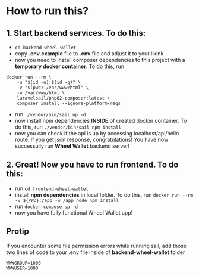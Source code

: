 # How to run this?
## 1. Start backend services. To do this:
- `cd backend-wheel-wallet`
- copy **.env.example** file to **.env** file and adjust it to your likink
- now you need to install composer dependencies to this project with a **temporary docker container**. To do this, run
```
docker run --rm \
    -u "$(id -u):$(id -g)" \
    -v "$(pwd):/var/www/html" \
    -w /var/www/html \
    laravelsail/php82-composer:latest \
    composer install --ignore-platform-reqs
```
- run `./vendor/bin/sail up -d`
- now install npm dependencies **INSIDE** of created docker container. To do this, run `./vendor/bin/sail npm install`
- now you can check if the api is up by accessing localhost/api/hello route. If you get json response, congratulations! You have now successully run **Wheel Wallet** backend server!
## 2. Great! Now you have to run frontend. To do this:
- run `cd frontend-wheel-wallet`
- install **npm dependencies** in local folder. To do this, run `docker run --rm -v ${PWD}:/app -w /app node npm install`
- run `docker-compose up -d`
- now you have fully functional Wheel Wallet app!


## Protip
If you encounter some file permission errors while running sail, add those two lines of code to your .env file inside of **backend-wheel-wallet** folder
```
WWWGROUP=1000
WWWUSER=1000
```